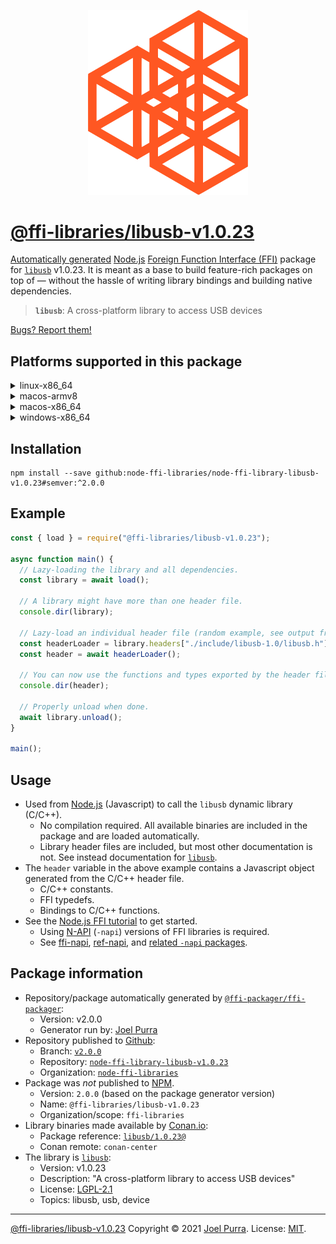 <p align="center">
  <a href="https://github.com/node-ffi-packager"><img src="https://raw.githubusercontent.com/node-ffi-packager/resources/master/logotype/node-ffi-libraries.svg?sanitize=true" alt="node-ffi-libraries logotype, impossible cubes in orange" width="256" border="0" /></a>
</p>

# [@ffi-libraries/libusb-v1.0.23](https://github.com/node-ffi-libraries/node-ffi-library-libusb-v1.0.23)

[Automatically generated](https://github.com/node-ffi-packager) [Node.js](https://nodejs.org/en/) [Foreign Function Interface (FFI)](https://en.wikipedia.org/wiki/Foreign_function_interface) package for [`libusb`](https://github.com/libusb/libusb) v1.0.23. It is meant as a base to build feature-rich packages on top of &mdash; without the hassle of writing library bindings and building native dependencies.

> **`libusb`**: A cross-platform library to access USB devices

[Bugs? Report them!](https://github.com/node-ffi-packager)

## Platforms supported in this package

<details>

<summary>linux-x86_64</summary>

Conan package id `81e0007a28308bfd7066b549778d9742cdf72ea6`.

### Library dependencies

No library dependencies.

### Header files

- [`./include/libusb-1.0/libusb.h`](./platforms/linux-x86_64/include/libusb-1.0/libusb.h) ([`.js`](./platforms/linux-x86_64/include/libusb-1.0/libusb.h.js))

- [`./include/libusb-1.0/libusb.h`](./platforms/linux-x86_64/include/libusb-1.0/libusb.h) ([`.js`](./platforms/linux-x86_64/include/libusb-1.0/libusb.h.js))

### Library files

- [`./lib/libusb-1.0.so.0.2.0`](./platforms/linux-x86_64/lib/libusb-1.0.so.0.2.0)

</details>

<details>

<summary>macos-armv8</summary>

Conan package id `30acef53c04f36d5f9412c84a1b3a7434a1f10fb`.

### Library dependencies

No library dependencies.

### Header files

- [`./include/libusb-1.0/libusb.h`](./platforms/macos-armv8/include/libusb-1.0/libusb.h) ([`.js`](./platforms/macos-armv8/include/libusb-1.0/libusb.h.js))

- [`./include/libusb-1.0/libusb.h`](./platforms/macos-armv8/include/libusb-1.0/libusb.h) ([`.js`](./platforms/macos-armv8/include/libusb-1.0/libusb.h.js))

### Library files

- [`./lib/libusb-1.0.0.dylib`](./platforms/macos-armv8/lib/libusb-1.0.0.dylib)

</details>

<details>

<summary>macos-x86_64</summary>

Conan package id `ca6b19bf89270552244fca32806dded803132e76`.

### Library dependencies

No library dependencies.

### Header files

- [`./include/libusb-1.0/libusb.h`](./platforms/macos-x86_64/include/libusb-1.0/libusb.h) ([`.js`](./platforms/macos-x86_64/include/libusb-1.0/libusb.h.js))

- [`./include/libusb-1.0/libusb.h`](./platforms/macos-x86_64/include/libusb-1.0/libusb.h) ([`.js`](./platforms/macos-x86_64/include/libusb-1.0/libusb.h.js))

### Library files

- [`./lib/libusb-1.0.0.dylib`](./platforms/macos-x86_64/lib/libusb-1.0.0.dylib)

</details>

<details>

<summary>windows-x86_64</summary>

Conan package id `995e0f0b86a651012a3bfca00d60f35ae037db5e`.

### Library dependencies

No library dependencies.

### Header files

- [`./include/libusb-1.0/libusb.h`](./platforms/windows-x86_64/include/libusb-1.0/libusb.h) ([`.js`](./platforms/windows-x86_64/include/libusb-1.0/libusb.h.js))

- [`./include/libusb-1.0/libusb.h`](./platforms/windows-x86_64/include/libusb-1.0/libusb.h) ([`.js`](./platforms/windows-x86_64/include/libusb-1.0/libusb.h.js))

### Library files

- [`./bin/libusb-1.0.dll`](./platforms/windows-x86_64/bin/libusb-1.0.dll)

</details>

## Installation

```shell
npm install --save github:node-ffi-libraries/node-ffi-library-libusb-v1.0.23#semver:^2.0.0
```

## Example

```javascript
const { load } = require("@ffi-libraries/libusb-v1.0.23");

async function main() {
  // Lazy-loading the library and all dependencies.
  const library = await load();

  // A library might have more than one header file.
  console.dir(library);

  // Lazy-load an individual header file (random example, see output from above).
  const headerLoader = library.headers["./include/libusb-1.0/libusb.h"];
  const header = await headerLoader();

  // You can now use the functions and types exported by the header file.
  console.dir(header);

  // Properly unload when done.
  await library.unload();
}

main();
```

## Usage

- Used from [Node.js](https://nodejs.org/) (Javascript) to call the `libusb` dynamic library (C/C++).
  - No compilation required. All available binaries are included in the package and are loaded automatically.
  - Library header files are included, but most other documentation is not. See instead documentation for [`libusb`](https://github.com/libusb/libusb).
- The `header` variable in the above example contains a Javascript object generated from the C/C++ header file.
  - C/C++ constants.
  - FFI typedefs.
  - Bindings to C/C++ functions.
- See the [Node.js FFI tutorial](https://github.com/node-ffi/node-ffi/wiki/Node-FFI-Tutorial) to get started.
  - Using [N-API](https://nodejs.org/dist/latest/docs/api/n-api.html) (`-napi`) versions of FFI libraries is required.
  - See [ffi-napi](https://github.com/node-ffi-napi/node-ffi-napi), [ref-napi](https://github.com/node-ffi-napi/ref-napi), and [related `-napi` packages](https://github.com/node-ffi-napi).

## Package information

- Repository/package automatically generated by [`@ffi-packager/ffi-packager`](https://github.com/node-ffi-packager):
  - Version: v2.0.0
  - Generator run by: [Joel Purra](https://joelpurra.com/)
- Repository published to [Github](https://github.com/):
  - Branch: [`v2.0.0`](https://github.com/node-ffi-libraries/node-ffi-library-libusb-v1.0.23/tree/v2.0.0)
  - Repository: [`node-ffi-library-libusb-v1.0.23`](https://github.com/node-ffi-libraries/node-ffi-library-libusb-v1.0.23)
  - Organization: [`node-ffi-libraries`](https://github.com/node-ffi-libraries)
- Package was _not_ published to [NPM](https://npmjs.com/).
  - Version: `2.0.0` (based on the package generator version)
  - Name: `@ffi-libraries/libusb-v1.0.23`
  - Organization/scope: `ffi-libraries`
- Library binaries made available by [Conan.io](https://conan.io/):
  - Package reference: [`libusb/1.0.23@`](https://github.com/conan-io/conan-center-index)
  - Conan remote: `conan-center`
- The library is [`libusb`](https://github.com/libusb/libusb):
  - Version: v1.0.23
  - Description: "A cross-platform library to access USB devices"
  - License: <a href="https://spdx.org/licenses/LGPL-2.1.html">LGPL-2.1</a>
  - Topics: libusb, usb, device

---

[@ffi-libraries/libusb-v1.0.23](https://github.com/node-ffi-libraries/node-ffi-library-libusb-v1.0.23) Copyright &copy; 2021 [Joel Purra](https://joelpurra.com/). License: <a href="https://spdx.org/licenses/MIT.html">MIT</a>.

